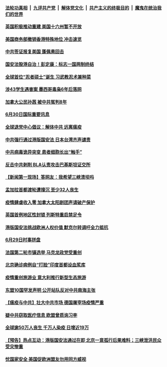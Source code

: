 ####  [法轮功真相](../../../../basic/blob/master/README.md?t=07010002) &nbsp;|&nbsp; [九评共产党](../../../../9ping.md/blob/master/README.md?t=07010002) &nbsp;|&nbsp; [解体党文化](../../../../jtdwh.md/blob/master/README.md?t=07010002)  &nbsp;|&nbsp; [共产主义的终极目的](../../../../gczydzjmd.md/blob/master/README.md?t=07010002) &nbsp;|&nbsp; [魔鬼在统治我们的世界](../../../../mgztzwmdsj.md/blob/master/README.md?t=07010002) 

#### [英国积极推动重建 美国十六州暂不开放](../pages/prog202/a102882902.md?t=07010002) 

#### [美国商务部撤销香港特殊地位 冲击速览](../pages/prog202/a102882893.md?t=07010002) 

#### [中共签证报复美国 蓬佩奥回击](../pages/prog202/a102882890.md?t=07010002) 

#### [国安法毁港自治！彭定康：标志一国两制终结](../pages/prog202/a102882862.md?t=07010002) 


#### [全球首位“忍者硕士”诞生 习武教忍术兼种菜](../pages/prog202/a102882716.md?t=07010002) 

#### [涉43学生遇害案 墨西哥毒枭6年后落网](../pages/prog202/a102882744.md?t=07010002) 

#### [加拿大公民孙茜 被中共冤判8年](../pages/prog202/a102882757.md?t=07010002) 

#### [6月30日国际重要讯息](../pages/prog202/a102882669.md?t=07010002) 

#### [全球退党中心倡议：解体中共 远离瘟疫](../pages/prog202/a102882562.md?t=07010002) 

#### [中共强行通过港版国安法 日本台湾齐声谴责](../pages/prog202/a102882661.md?t=07010002) 

#### [中共病毒诡异突变 患者细胞长出“触手”](../pages/prog202/a102882642.md?t=07010002) 

#### [反击中共剥削 BLA认责攻击巴基斯坦证交所](../pages/prog202/a102882606.md?t=07010002) 

#### [【新闻第一现场】答网友：我希望三峡溃坝吗](../pages/prog202/a102882587.md?t=07010002) 

#### [孟加拉首都渡轮遭撞沉 至少32人丧生](../pages/prog202/a102882568.md?t=07010002) 

#### [疫情肆虐收入零 加拿大太阳剧团声请破产保护](../pages/prog202/a102882558.md?t=07010002) 

#### [英国首例地区性封锁 列斯特重启禁足令](../pages/prog202/a102882495.md?t=07010002) 


#### [港版国安法挑战欧洲人权价值 默克尔转调吁全力抵抗](../pages/prog202/a102882301.md?t=07010002) 

#### [6月29日时事拼盘](../pages/prog202/a102882304.md?t=07010002) 

#### [法国第二轮市镇选举 马克龙政党受重创](../pages/prog202/a102882149.md?t=07010002) 

#### [北京确诊病例自“打脸”印度首都设血浆库](../pages/prog202/a102882290.md?t=07010002) 

#### [疫情重创旅游业 意大利推行新型生态旅游](../pages/prog202/a102882263.md?t=07010002) 

#### [东盟10国罕发声明 公开站队反对中共南海主张](../pages/prog202/a102882211.md?t=07010002) 

#### [【瘟疫与中共】壮大中共市场 德国屠宰场疫情严重](../pages/prog202/a102882118.md?t=07010002) 


#### [疑中共窃取医疗信息 欧盟曾质询习李](../pages/prog202/a102882152.md?t=07010002) 

#### [全球逾50万人丧生 千万人染疫 日增近19万](../pages/prog202/a102882137.md?t=07010002) 

#### [【预告】热点互动：港版国安法通过在即 北京一意孤行后果难料；三峡泄洪民众受灾惨重](../pages/prog202/a102882111.md?t=07010002) 

#### [忧国家安全 美国促欧洲盟友勿用同方威视](../pages/prog202/a102882106.md?t=07010002) 

